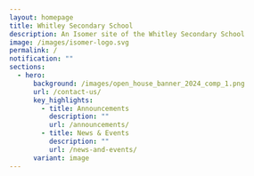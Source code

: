 ```yaml
---
layout: homepage
title: Whitley Secondary School
description: An Isomer site of the Whitley Secondary School
image: /images/isomer-logo.svg
permalink: /
notification: ""
sections:
  - hero:
      background: /images/open_house_banner_2024_comp_1.png
      url: /contact-us/
      key_highlights:
        - title: Announcements
          description: ""
          url: /announcements/
        - title: News & Events
          description: ""
          url: /news-and-events/
      variant: image
---
```


